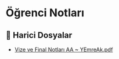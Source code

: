 # Öğrenci Notları


<!--Index-->

## 🔗 Harici Dosyalar

- [Vize ve Final Notları AA ~ YEmreAk.pdf](./Vize%20ve%20Final%20Notlar%C4%B1%20AA%20~%20YEmreAk.pdf)


<!--Index-->

